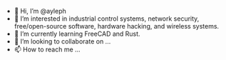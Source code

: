 - 👋 Hi, I’m @ayleph
- 👀 I’m interested in industrial control systems, network security, free/open-source software, hardware hacking, and wireless systems.
- 🌱 I’m currently learning FreeCAD and Rust.
- 💞️ I’m looking to collaborate on ...
- 📫 How to reach me ...

<!---
ayleph/ayleph is a ✨ special ✨ repository because its `README.md` (this file) appears on your GitHub profile.
You can click the Preview link to take a look at your changes.
--->
